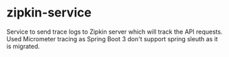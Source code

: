 # zipkin-service
Service to send trace logs to Zipkin server which will track the API requests. Used Micrometer tracing as Spring Boot 3 don't support spring sleuth as it is migrated.
